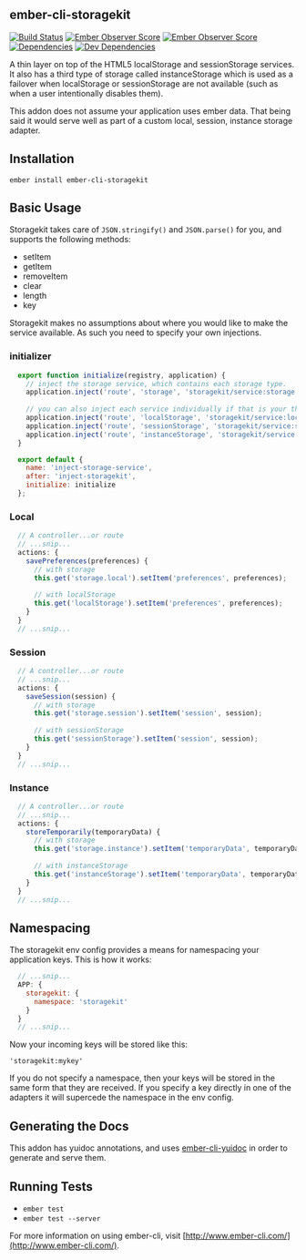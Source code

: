 ## ember-cli-storagekit 
[![Build Status](https://travis-ci.org/kennethdavidbuck/ember-cli-storagekit.svg?branch=develop)](https://travis-ci.org/kennethdavidbuck/ember-cli-storagekit) [![Ember Observer Score](http://emberobserver.com/badges/ember-cli-storagekit.svg)](http://emberobserver.com/addons/ember-cli-storagekit) [![Ember Observer Score](https://d3s6mut3hikguw.cloudfront.net/github/kennethdavidbuck/ember-cli-storagekit/badges/gpa.svg)](https://codeclimate.com/github/kennethdavidbuck/ember-cli-storagekit/badges) [![Dependencies](https://david-dm.org/kennethdavidbuck/ember-cli-storagekit.svg)](https://david-dm.org/kennethdavidbuck/ember-cli-storagekit) [![Dev Dependencies](https://david-dm.org/kennethdavidbuck/ember-cli-storagekit/dev-status.svg)](https://david-dm.org/kennethdavidbuck/ember-cli-storagekit#info=devDependencies&view=table)

A thin layer on top of the HTML5 localStorage and sessionStorage services. It also has a third type of storage called 
instanceStorage which is used as a failover when localStorage or sessionStorage are not available (such as when a user intentionally disables them).

This addon does not assume your application uses ember data. That being said it would serve well as part of a custom local, session, instance storage adapter.

## Installation

```
ember install ember-cli-storagekit
```

## Basic Usage
Storagekit takes care of ```JSON.stringify()``` and ```JSON.parse()``` for you, and supports the following methods:

* setItem
* getItem
* removeItem
* clear
* length
* key

Storagekit makes no assumptions about where you would like to make the service available. As such you need to specify your own injections.

### initializer
```javascript
  export function initialize(registry, application) {
    // inject the storage service, which contains each storage type.
    application.inject('route', 'storage', 'storagekit/service:storage');
    
    // you can also inject each service individually if that is your thing.
    application.inject('route', 'localStorage', 'storagekit/service:local-storage');
    application.inject('route', 'sessionStorage', 'storagekit/service:session-storage');
    application.inject('route', 'instanceStorage', 'storagekit/service:instance-storage');
  }

  export default {
    name: 'inject-storage-service',
    after: 'inject-storagekit',
    initialize: initialize
  };
```

### Local
```javascript
  // A controller...or route
  // ...snip...
  actions: {
    savePreferences(preferences) {
      // with storage
      this.get('storage.local').setItem('preferences', preferences);
      
      // with localStorage
      this.get('localStorage').setItem('preferences', preferences);
    }
  }
  // ...snip...
```

### Session
```javascript
  // A controller...or route
  // ...snip...
  actions: {
    saveSession(session) {
      // with storage
      this.get('storage.session').setItem('session', session);
    
      // with sessionStorage
      this.get('sessionStorage').setItem('session', session);
    }
  }
  // ...snip...
```

### Instance
```javascript
  // A controller...or route
  // ...snip...
  actions: {
    storeTemporarily(temporaryData) {
      // with storage
      this.get('storage.instance').setItem('temporaryData', temporaryData);
    
      // with instanceStorage
      this.get('instanceStorage').setItem('temporaryData', temporaryData);
    }
  }
  // ...snip...
```

## Namespacing
The storagekit env config provides a means for namespacing your application keys. This is how it works:

```javascript
  // ...snip...
  APP: {
    storagekit: {
      namespace: 'storagekit'
    }
  }
  // ...snip...
```

Now your incoming keys will be stored like this:

```
'storagekit:mykey'
```

If you do not specify a namespace, then your keys will be stored in the same form that they are received. If you 
specify a key directly in one of the adapters it will supercede the namespace in the env config.

## Generating the Docs
This addon has yuidoc annotations, and uses [ember-cli-yuidoc](https://github.com/nicoulaj/idea-markdown) in order to generate and serve them.

## Running Tests

* `ember test`
* `ember test --server`

For more information on using ember-cli, visit [http://www.ember-cli.com/](http://www.ember-cli.com/).
